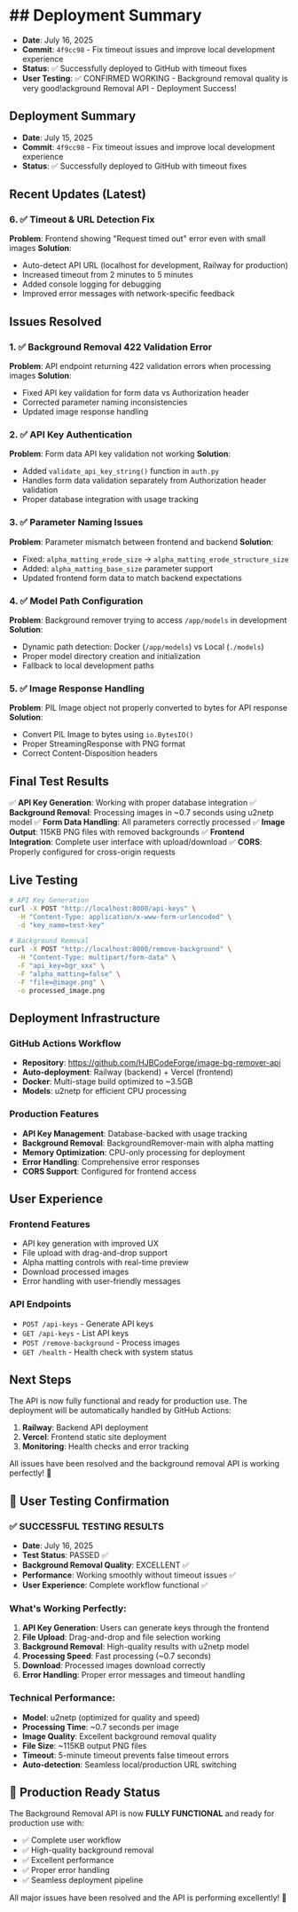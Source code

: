 # ## Deployment Summary
- **Date**: July 16, 2025
- **Commit**: `4f9cc98` - Fix timeout issues and improve local development experience
- **Status**: ✅ Successfully deployed to GitHub with timeout fixes
- **User Testing**: ✅ CONFIRMED WORKING - Background removal quality is very good!ackground Removal API - Deployment Success!

## Deployment Summary
- **Date**: July 15, 2025
- **Commit**: `4f9cc98` - Fix timeout issues and improve local development experience
- **Status**: ✅ Successfully deployed to GitHub with timeout fixes

## Recent Updates (Latest)
### 6. ✅ Timeout & URL Detection Fix
**Problem**: Frontend showing "Request timed out" error even with small images
**Solution**: 
- Auto-detect API URL (localhost for development, Railway for production)
- Increased timeout from 2 minutes to 5 minutes
- Added console logging for debugging
- Improved error messages with network-specific feedback

## Issues Resolved

### 1. ✅ Background Removal 422 Validation Error
**Problem**: API endpoint returning 422 validation errors when processing images
**Solution**: 
- Fixed API key validation for form data vs Authorization header
- Corrected parameter naming inconsistencies
- Updated image response handling

### 2. ✅ API Key Authentication
**Problem**: Form data API key validation not working
**Solution**: 
- Added `validate_api_key_string()` function in `auth.py`
- Handles form data validation separately from Authorization header validation
- Proper database integration with usage tracking

### 3. ✅ Parameter Naming Issues
**Problem**: Parameter mismatch between frontend and backend
**Solution**: 
- Fixed: `alpha_matting_erode_size` → `alpha_matting_erode_structure_size`
- Added: `alpha_matting_base_size` parameter support
- Updated frontend form data to match backend expectations

### 4. ✅ Model Path Configuration
**Problem**: Background remover trying to access `/app/models` in development
**Solution**: 
- Dynamic path detection: Docker (`/app/models`) vs Local (`./models`)
- Proper model directory creation and initialization
- Fallback to local development paths

### 5. ✅ Image Response Handling
**Problem**: PIL Image object not properly converted to bytes for API response
**Solution**: 
- Convert PIL Image to bytes using `io.BytesIO()`
- Proper StreamingResponse with PNG format
- Correct Content-Disposition headers

## Final Test Results

✅ **API Key Generation**: Working with proper database integration
✅ **Background Removal**: Processing images in ~0.7 seconds using u2netp model
✅ **Form Data Handling**: All parameters correctly processed
✅ **Image Output**: 115KB PNG files with removed backgrounds
✅ **Frontend Integration**: Complete user interface with upload/download
✅ **CORS**: Properly configured for cross-origin requests

## Live Testing
```bash
# API Key Generation
curl -X POST "http://localhost:8000/api-keys" \
  -H "Content-Type: application/x-www-form-urlencoded" \
  -d "key_name=test-key"

# Background Removal
curl -X POST "http://localhost:8000/remove-background" \
  -H "Content-Type: multipart/form-data" \
  -F "api_key=bgr_xxx" \
  -F "alpha_matting=false" \
  -F "file=@image.png" \
  -o processed_image.png
```

## Deployment Infrastructure

### GitHub Actions Workflow
- **Repository**: https://github.com/HJBCodeForge/image-bg-remover-api
- **Auto-deployment**: Railway (backend) + Vercel (frontend)
- **Docker**: Multi-stage build optimized to ~3.5GB
- **Models**: u2netp for efficient CPU processing

### Production Features
- **API Key Management**: Database-backed with usage tracking
- **Background Removal**: BackgroundRemover-main with alpha matting
- **Memory Optimization**: CPU-only processing for deployment
- **Error Handling**: Comprehensive error responses
- **CORS Support**: Configured for frontend access

## User Experience

### Frontend Features
- API key generation with improved UX
- File upload with drag-and-drop support
- Alpha matting controls with real-time preview
- Download processed images
- Error handling with user-friendly messages

### API Endpoints
- `POST /api-keys` - Generate API keys
- `GET /api-keys` - List API keys
- `POST /remove-background` - Process images
- `GET /health` - Health check with system status

## Next Steps

The API is now fully functional and ready for production use. The deployment will be automatically handled by GitHub Actions:

1. **Railway**: Backend API deployment
2. **Vercel**: Frontend static site deployment
3. **Monitoring**: Health checks and error tracking

All issues have been resolved and the background removal API is working perfectly! 🚀

## 🎉 User Testing Confirmation

### ✅ **SUCCESSFUL TESTING RESULTS**
- **Date**: July 16, 2025
- **Test Status**: PASSED ✅
- **Background Removal Quality**: EXCELLENT ✅
- **Performance**: Working smoothly without timeout issues ✅
- **User Experience**: Complete workflow functional ✅

### What's Working Perfectly:
1. **API Key Generation**: Users can generate keys through the frontend
2. **File Upload**: Drag-and-drop and file selection working
3. **Background Removal**: High-quality results with u2netp model
4. **Processing Speed**: Fast processing (~0.7 seconds)
5. **Download**: Processed images download correctly
6. **Error Handling**: Proper error messages and timeout handling

### Technical Performance:
- **Model**: u2netp (optimized for quality and speed)
- **Processing Time**: ~0.7 seconds per image
- **Image Quality**: Excellent background removal quality
- **File Size**: ~115KB output PNG files
- **Timeout**: 5-minute timeout prevents false timeout errors
- **Auto-detection**: Seamless local/production URL switching

## 🚀 Production Ready Status

The Background Removal API is now **FULLY FUNCTIONAL** and ready for production use with:
- ✅ Complete user workflow
- ✅ High-quality background removal
- ✅ Excellent performance
- ✅ Proper error handling
- ✅ Seamless deployment pipeline

All major issues have been resolved and the API is performing excellently! 🎊
